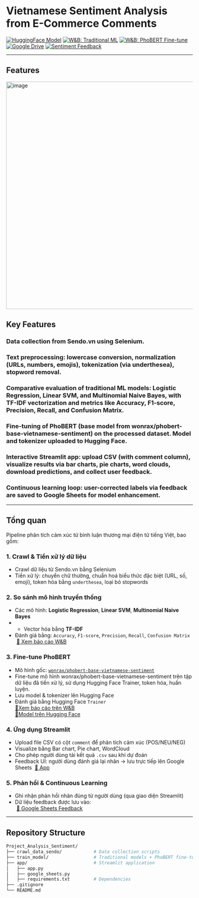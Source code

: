 # Vietnamese Sentiment Analysis from E-Commerce Comments

<!-- Badges -->
[![HuggingFace Model](https://img.shields.io/badge/HuggingFace-phobert--vietnamese--sentiment-orange?logo=huggingface)](https://huggingface.co/Huy111204/phobert-vietnamese-sentiment/tree/main)
[![W&B: Traditional ML](https://img.shields.io/badge/W%26B-Traditional%20ML-yellow?logo=wandb)](https://wandb.ai/hoanghuytp9-7-tr-ng-h-kinh-t-tp-h-ch-minh-ueh/traditional_ml-vs-phobert/reports/So-s-nh-hi-u-su-t-c-c-m-h-nh-Machine-Learning-trong-ph-n-lo-i-c-m-x-c-ti-ng-Vi-t--VmlldzoxMzU2MTAxNA?accessToken=a01w3r7vp17l89ogcpiffnhbe18g68fe5wa437jfxin4o2z0v1g2yr4wmp6a24lu)
[![W&B: PhoBERT Fine-tune](https://img.shields.io/badge/W%26B-PhoBERT%20Fine--tune-red?logo=wandb)](https://api.wandb.ai/links/hoanghuytp9-7-tr-ng-h-kinh-t-tp-h-ch-minh-ueh/yvq0mzam)
[![Google Drive](https://img.shields.io/badge/Google%20Drive-Model%20Storage-blue?logo=google-drive)](https://drive.google.com/drive/folders/1LTQgY2lwTtc_aeSQaTrPC8XnNPaLTfLm?usp=sharing)
[![Sentiment Feedback](https://img.shields.io/badge/Feedback-Google%20Sheets-yellow?logo=googlesheets)](https://docs.google.com/spreadsheets/d/11GFPE5lCZZw3zrmzV0dEQw1QBXHszPAECNX52iM6uPg/edit?usp=sharing)


---
## Features
<img width="927" height="614" alt="image" src="https://github.com/user-attachments/assets/090c0ae5-edbe-4b8d-a6b1-374cd5e2fe4a" />

## Key Features

### Data collection from Sendo.vn using Selenium.

### Text preprocessing: lowercase conversion, normalization (URLs, numbers, emojis), tokenization (via underthesea), stopword removal.

### Comparative evaluation of traditional ML models: Logistic Regression, Linear SVM, and Multinomial Naive Bayes, with TF-IDF vectorization and metrics like Accuracy, F1-score, Precision, Recall, and Confusion Matrix.

### Fine-tuning of PhoBERT (base model from wonrax/phobert-base-vietnamese-sentiment) on the processed dataset. Model and tokenizer uploaded to Hugging Face.

### Interactive Streamlit app: upload CSV (with comment column), visualize results via bar charts, pie charts, word clouds, download predictions, and collect user feedback.

### Continuous learning loop: user-corrected labels via feedback are saved to Google Sheets for model enhancement.
---
## Tổng quan

Pipeline phân tích cảm xúc từ bình luận thương mại điện tử tiếng Việt, bao gồm:

### 1. **Crawl & Tiền xử lý dữ liệu**
   - Crawl dữ liệu từ Sendo.vn bằng Selenium    
   - Tiền xử lý: chuyển chữ thường, chuẩn hoá biểu thức đặc biệt (URL, số, emoji), token hóa bằng `underthesea`, loại bỏ stopwords  

### 2. **So sánh mô hình truyền thống**
   - Các mô hình: **Logistic Regression**, **Linear SVM**, **Multinomial Naive Bayes**
   - - Vector hóa bằng **TF-IDF**
   - Đánh giá bằng: `Accuracy`, `F1-score`, `Precision`, `Recall`, `Confusion Matrix`  
      [🔗 Xem báo cáo W&B](https://wandb.ai/hoanghuytp9-7-tr-ng-h-kinh-t-tp-h-ch-minh-ueh/traditional_ml-vs-phobert/reports/So-s-nh-hi-u-su-t-c-c-m-h-nh-Machine-Learning-trong-ph-n-lo-i-c-m-x-c-ti-ng-Vi-t--VmlldzoxMzU2MTAxNA?accessToken=a01w3r7vp17l89ogcpiffnhbe18g68fe5wa437jfxin4o2z0v1g2yr4wmp6a24lu)

### 3. **Fine-tune PhoBERT**
   - Mô hình gốc: [`wonrax/phobert-base-vietnamese-sentiment`](https://huggingface.co/wonrax/phobert-base-vietnamese-sentiment)
   - Fine-tune mô hình wonrax/phobert-base-vietnamese-sentiment trên tập dữ liệu đã tiền xử lý, sử dụng Hugging Face Trainer, token hóa, huấn luyện. 
   - Lưu model & tokenizer lên Hugging Face
   - Đánh giá bằng Hugging Face `Trainer`    
      [🔗Xem báo cáo trên W&B](https://api.wandb.ai/links/hoanghuytp9-7-tr-ng-h-kinh-t-tp-h-ch-minh-ueh/yvq0mzam)  
      [🔗Model trên Hugging Face](https://huggingface.co/Huy111204/phobert-vietnamese-sentiment/tree/main)

### 4. **Ứng dụng Streamlit** 
   - Upload file CSV có cột `comment` để phân tích cảm xúc (POS/NEU/NEG)
   - Visualize bằng Bar chart, Pie chart, WordCloud  
   - Cho phép người dùng tải kết quả `.csv` sau khi dự đoán 
   - Feedback UI: người dùng đánh giá lại nhãn → lưu trực tiếp lên Google Sheets 
      [🔗 App]([https://projectanalysissentiment.streamlit.app](https://projectanalysissentiment.streamlit.app/))

### 5. **Phản hồi & Continuous Learning** 
   - Ghi nhận phản hồi nhãn đúng từ người dùng (qua giao diện Streamlit)
   - Dữ liệu feedback được lưu vào:  
      [🔗 Google Sheets Feedback](https://docs.google.com/spreadsheets/d/11GFPE5lCZZw3zrmzV0dEQw1QBXHszPAECNX52iM6uPg/edit?usp=sharing)

---

## Repository Structure

```bash
Project_Analysis_Sentiment/
├── crawl_data_sendo/            # Data collection scripts
├── train_model/                 # Traditional models + PhoBERT fine-tuning                  
├── app/                         # Streamlit application
│   ├── app.py                  
│   ├── google_sheets.py         
│   ├── requirements.txt         # Dependencies 
├── .gitignore
└── README.md                   
